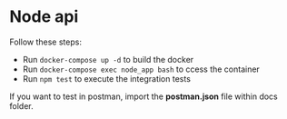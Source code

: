 # Node api


Follow these steps:
- Run `docker-compose up -d` to build the docker
- Run `docker-compose exec node_app bash` to ccess the container
- Run `npm test` to execute the integration tests


If you want to test in postman, import the **postman.json** file within docs folder.
